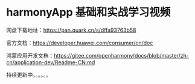 # harmonyApp 基础和实战学习视频

网盘下载地址：https://pan.quark.cn/s/dffa93763b58

官方文档：https://developer.huawei.com/consumer/cn/doc

鸿蒙应用开发文档：https://gitee.com/openharmony/docs/blob/master/zh-cn/application-dev/Readme-CN.md

持续更新中。。。。。。
